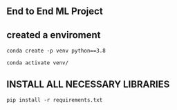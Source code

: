 ## End to End ML Project ##

## created a enviroment ##


```
conda create -p venv python==3.8

conda activate venv/

```

## INSTALL ALL NECESSARY LIBRARIES ##

```
pip install -r requirements.txt

```

